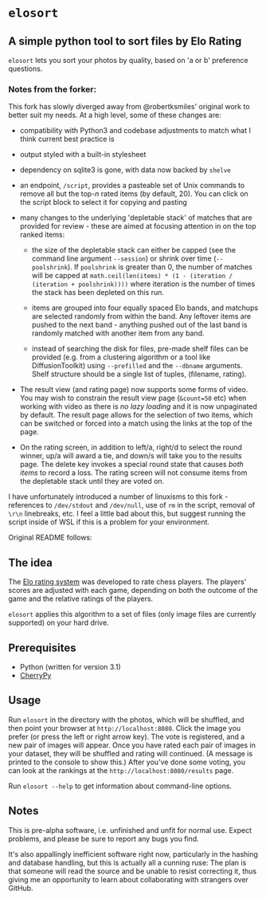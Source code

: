 # `elosort`
## A simple python tool to sort files by Elo Rating

`elosort` lets you sort your photos by quality, based on 'a or b' preference questions.

### Notes from the forker:
This fork has slowly diverged away from @robertksmiles' original work to better suit my needs. At a high level, some of these changes are:
* compatibility with Python3 and codebase adjustments to match what I think current best practice is 
* output styled with a built-in stylesheet
* dependency on sqlite3 is gone, with data now backed by `shelve`
* an endpoint, `/script`, provides a pasteable set of Unix commands to remove all but the top-*n* rated items (by default, 20). You can click on the script block to select it for copying and pasting
* many changes to the underlying 'depletable stack' of matches that are provided for review - these are aimed at focusing attention in on the top ranked items:
  * the size of the depletable stack can either be capped (see the command line argument `--session`) or shrink over time (`--poolshrink`). If `poolshrink` is greater than 0, the number of matches will be capped at `math.ceil(len(items) * (1 - (iteration / (iteration + poolshrink))))` where iteration is the number of times the stack has been depleted on this run.

  * items are grouped into four equally spaced Elo bands, and matchups are selected randomly from within the band. Any leftover items are pushed to the next band - anything pushed out of the last band is randomly matched with another item from any band.

  * instead of searching the disk for files, pre-made shelf files can be provided (e.g. from a clustering algorithm or a tool like DiffusionToolkit) using `--prefilled` and the `--dbname` arguments. Shelf structure should be a single list of tuples, (filename, rating).

* The result view (and rating page) now supports some forms of video. You may wish to constrain the result view page (`&count=50` etc) when working with video as there is _no lazy loading_ and it is now unpaginated by default. The result page allows for the selection of two items, which can be switched or forced into a match using the links at the top of the page. 

* On the rating screen, in addition to left/a, right/d to select the round winner, up/a will award a tie, and down/s will take you to the results page. The delete key invokes a special round state that causes *both items* to record a loss. The rating screen will not consume items from the depletable stack until they are voted on.

I have unfortunately introduced a number of linuxisms to this fork - references to `/dev/stdout` and `/dev/null`, use of `rm` in the script, removal of `\r\n` linebreaks, etc. I feel a little bad about this, but suggest running the script inside of WSL if this is a problem for your environment.

Original README follows:

## The idea

The [Elo rating system](http://en.wikipedia.org/wiki/Elo_rating_system) was developed to rate chess players. The players' scores are adjusted with each game, depending on both the outcome of the game and the relative ratings of the players.

`elosort` applies this algorithm to a set of files (only image files are currently supported) on your hard drive.

## Prerequisites

- Python (written for version 3.1)
- [CherryPy](https://docs.cherrypy.dev/en/latest/)

## Usage

Run `elosort` in the directory with the photos, which will be shuffled, and then point your browser at `http://localhost:8080`. Click the image you prefer (or press the left or right arrow key). The vote is registered, and a new pair of images will appear. Once you have rated each pair of images in your dataset, they will be shuffled and rating will continued. (A message is printed to the console to show this.) After you've done some voting, you can look at the rankings at the `http://localhost:8080/results` page.

Run `elosort --help` to get information about command-line options.

## Notes

This is pre-alpha software, i.e. unfinished and unfit for normal use. Expect problems, and please be sure to report any bugs you find.

It's also appallingly inefficient software right now, particularly in the hashing and database handling, but this is actually all a cunning ruse: The plan is that someone will read the source and be unable to resist correcting it, thus giving me an opportunity to learn about collaborating with strangers over GitHub.
